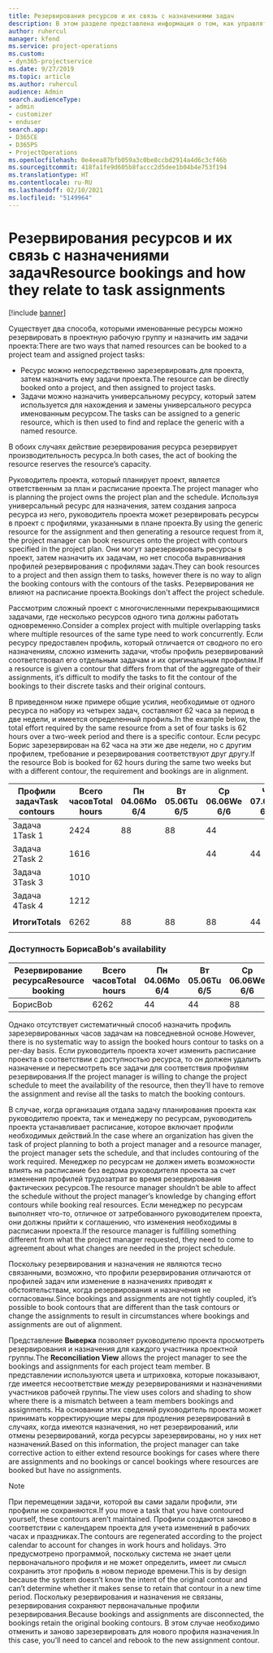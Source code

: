```yaml
---
title: Резервирования ресурсов и их связь с назначениями задач
description: В этом разделе представлена информация о том, как управлять именованными ресурсам, резервированиями ресурсов и назначениями задач, а также сведения о том, как они связаны друг с другом.
author: ruhercul
manager: kfend
ms.service: project-operations
ms.custom:
- dyn365-projectservice
ms.date: 9/27/2019
ms.topic: article
ms.author: ruhercul
audience: Admin
search.audienceType:
- admin
- customizer
- enduser
search.app:
- D365CE
- D365PS
- ProjectOperations
ms.openlocfilehash: 0e4eea87bfb059a3c0be8ccbd2914a4d6c3cf46b
ms.sourcegitcommit: 418fa1fe9d605b8faccc2d5dee1b04b4e753f194
ms.translationtype: HT
ms.contentlocale: ru-RU
ms.lasthandoff: 02/10/2021
ms.locfileid: "5149964"
---
```

# <a name="resource-bookings-and-how-they-relate-to-task-assignments"></a><span data-ttu-id="578c7-103">Резервирования ресурсов и их связь с назначениями задач</span><span class="sxs-lookup"><span data-stu-id="578c7-103">Resource bookings and how they relate to task assignments</span></span>

[!include [banner](../includes/psa-now-project-operations.md)]

<span data-ttu-id="578c7-104">Существует два способа, которыми именованные ресурсы можно резервировать в проектную рабочую группу и назначить им задачи проекта:</span><span class="sxs-lookup"><span data-stu-id="578c7-104">There are two ways that named resources can be booked to a project team and assigned project tasks:</span></span>

- <span data-ttu-id="578c7-105">Ресурс можно непосредственно зарезервировать для проекта, затем назначить ему задачи проекта.</span><span class="sxs-lookup"><span data-stu-id="578c7-105">The resource can be directly booked onto a project, and then assigned to project tasks.</span></span>
- <span data-ttu-id="578c7-106">Задачи можно назначить универсальному ресурсу, который затем используется для нахождения и замены универсального ресурса именованным ресурсом.</span><span class="sxs-lookup"><span data-stu-id="578c7-106">The tasks can be assigned to a generic resource, which is then used to find and replace the generic with a named resource.</span></span> 

<span data-ttu-id="578c7-107">В обоих случаях действие резервирования ресурса резервирует производительность ресурса.</span><span class="sxs-lookup"><span data-stu-id="578c7-107">In both cases, the act of booking the resource reserves the resource’s capacity.</span></span>

<span data-ttu-id="578c7-108">Руководитель проекта, который планирует проект, является ответственным за план и расписание проекта.</span><span class="sxs-lookup"><span data-stu-id="578c7-108">The project manager who is planning the project owns the project plan and the schedule.</span></span> <span data-ttu-id="578c7-109">Используя универсальный ресурс для назначения, затем создания запроса ресурса из него, руководитель проекта может резервировать ресурсы в проект с профилями, указанными в плане проекта.</span><span class="sxs-lookup"><span data-stu-id="578c7-109">By using the generic resource for the assignment and then generating a resource request from it, the project manager can book resources onto the project with contours specified in the project plan.</span></span> <span data-ttu-id="578c7-110">Они могут зарезервировать ресурсы в проект, затем назначить их задачам, но нет способа выравнивания профилей резервирования с профилями задач.</span><span class="sxs-lookup"><span data-stu-id="578c7-110">They can book resources to a project and then assign them to tasks, however there is no way to align the booking contours with the contours of the tasks.</span></span> <span data-ttu-id="578c7-111">Резервирования не влияют на расписание проекта.</span><span class="sxs-lookup"><span data-stu-id="578c7-111">Bookings don't affect the project schedule.</span></span>

<span data-ttu-id="578c7-112">Рассмотрим сложный проект с многочисленными перекрывающимися задачами, где несколько ресурсов одного типа должны работать одновременно.</span><span class="sxs-lookup"><span data-stu-id="578c7-112">Consider a complex project with multiple overlapping tasks where multiple resources of the same type need to work concurrently.</span></span> <span data-ttu-id="578c7-113">Если ресурсу предоставлен профиль, который отличается от сводного по его назначениям, сложно изменить задачи, чтобы профиль резервирований соответствовал его отдельным задачам и их оригинальным профилям.</span><span class="sxs-lookup"><span data-stu-id="578c7-113">If a resource is given a contour that differs from that of the aggregate of their assignments, it’s difficult to modify the tasks to fit the contour of the bookings to their discrete tasks and their original contours.</span></span>

<span data-ttu-id="578c7-114">В приведенном ниже примере общие усилия, необходимые от одного ресурса по набору из четырех задач, составляют 62 часа за период в две недели, и имеется определенный профиль.</span><span class="sxs-lookup"><span data-stu-id="578c7-114">In the example below, the total effort required by the same resource from a set of four tasks is 62 hours over a two-week period and there is a specific contour.</span></span> <span data-ttu-id="578c7-115">Если ресурс Борис зарезервирован на 62 часа на эти же две недели, но с другим профилем, требование и резервирования соответствуют друг другу.</span><span class="sxs-lookup"><span data-stu-id="578c7-115">If the resource Bob is booked for 62 hours during the same two weeks but with a different contour, the requirement and bookings are in alignment.</span></span>

| <span data-ttu-id="578c7-116">**Профили задач**</span><span class="sxs-lookup"><span data-stu-id="578c7-116">**Task contours**</span></span>    | <span data-ttu-id="578c7-117">**Всего часов**</span><span class="sxs-lookup"><span data-stu-id="578c7-117">**Total hours**</span></span> | <span data-ttu-id="578c7-118">Пн 04.06</span><span class="sxs-lookup"><span data-stu-id="578c7-118">Mo 6/4</span></span> | <span data-ttu-id="578c7-119">Вт 05.06</span><span class="sxs-lookup"><span data-stu-id="578c7-119">Tu 6/5</span></span> | <span data-ttu-id="578c7-120">Ср 06.06</span><span class="sxs-lookup"><span data-stu-id="578c7-120">We 6/6</span></span> | <span data-ttu-id="578c7-121">Чт 07.06</span><span class="sxs-lookup"><span data-stu-id="578c7-121">Th 6/7</span></span> | <span data-ttu-id="578c7-122">Пт 08.06</span><span class="sxs-lookup"><span data-stu-id="578c7-122">Fr 6/8</span></span> | <span data-ttu-id="578c7-123">Сб 09.06</span><span class="sxs-lookup"><span data-stu-id="578c7-123">Sa 6/9</span></span> | <span data-ttu-id="578c7-124">Вс 10.06</span><span class="sxs-lookup"><span data-stu-id="578c7-124">Su 6/10</span></span> | <span data-ttu-id="578c7-125">Пн 11.06</span><span class="sxs-lookup"><span data-stu-id="578c7-125">Mo 6/11</span></span> | <span data-ttu-id="578c7-126">Вт 12.06</span><span class="sxs-lookup"><span data-stu-id="578c7-126">Tu 6/12</span></span> | <span data-ttu-id="578c7-127">Ср 13.06</span><span class="sxs-lookup"><span data-stu-id="578c7-127">We 6/13</span></span> | <span data-ttu-id="578c7-128">Чт 14.06</span><span class="sxs-lookup"><span data-stu-id="578c7-128">Th 6/14</span></span> | <span data-ttu-id="578c7-129">Пт 15.06</span><span class="sxs-lookup"><span data-stu-id="578c7-129">Fr 6/15</span></span> |
|----------------------|-----------------|--------|--------|--------|--------|--------|--------|---------|---------|---------|---------|---------|---------|
| <span data-ttu-id="578c7-130">Задача 1</span><span class="sxs-lookup"><span data-stu-id="578c7-130">Task 1</span></span>               | <span data-ttu-id="578c7-131">24</span><span class="sxs-lookup"><span data-stu-id="578c7-131">24</span></span>              | <span data-ttu-id="578c7-132">8</span><span class="sxs-lookup"><span data-stu-id="578c7-132">8</span></span>      | <span data-ttu-id="578c7-133">8</span><span class="sxs-lookup"><span data-stu-id="578c7-133">8</span></span>      | <span data-ttu-id="578c7-134">4</span><span class="sxs-lookup"><span data-stu-id="578c7-134">4</span></span>      |        |        |        |         |         |         | <span data-ttu-id="578c7-135">4</span><span class="sxs-lookup"><span data-stu-id="578c7-135">4</span></span>       |         |         |
| <span data-ttu-id="578c7-136">Задача 2</span><span class="sxs-lookup"><span data-stu-id="578c7-136">Task 2</span></span>               | <span data-ttu-id="578c7-137">16</span><span class="sxs-lookup"><span data-stu-id="578c7-137">16</span></span>              |        |        | <span data-ttu-id="578c7-138">4</span><span class="sxs-lookup"><span data-stu-id="578c7-138">4</span></span>      | <span data-ttu-id="578c7-139">4</span><span class="sxs-lookup"><span data-stu-id="578c7-139">4</span></span>      |        |        |         | <span data-ttu-id="578c7-140">8</span><span class="sxs-lookup"><span data-stu-id="578c7-140">8</span></span>       |         |         |         |         |
| <span data-ttu-id="578c7-141">Задача 3</span><span class="sxs-lookup"><span data-stu-id="578c7-141">Task 3</span></span>               | <span data-ttu-id="578c7-142">10</span><span class="sxs-lookup"><span data-stu-id="578c7-142">10</span></span>              |        |        |        |        | <span data-ttu-id="578c7-143">4</span><span class="sxs-lookup"><span data-stu-id="578c7-143">4</span></span>      |        |         |         | <span data-ttu-id="578c7-144">4</span><span class="sxs-lookup"><span data-stu-id="578c7-144">4</span></span>       |         | <span data-ttu-id="578c7-145">2</span><span class="sxs-lookup"><span data-stu-id="578c7-145">2</span></span>       |         |
| <span data-ttu-id="578c7-146">Задача 4</span><span class="sxs-lookup"><span data-stu-id="578c7-146">Task 4</span></span>               | <span data-ttu-id="578c7-147">12</span><span class="sxs-lookup"><span data-stu-id="578c7-147">12</span></span>              |        |        |        |        |        |        |         |         |         | <span data-ttu-id="578c7-148">4</span><span class="sxs-lookup"><span data-stu-id="578c7-148">4</span></span>       |         | <span data-ttu-id="578c7-149">8</span><span class="sxs-lookup"><span data-stu-id="578c7-149">8</span></span>       |
|                      |                 |        |        |        |        |        |        |         |         |         |         |         |         |
| <span data-ttu-id="578c7-150">**Итоги**</span><span class="sxs-lookup"><span data-stu-id="578c7-150">**Totals**</span></span>           | <span data-ttu-id="578c7-151">62</span><span class="sxs-lookup"><span data-stu-id="578c7-151">62</span></span>              | <span data-ttu-id="578c7-152">8</span><span class="sxs-lookup"><span data-stu-id="578c7-152">8</span></span>      | <span data-ttu-id="578c7-153">8</span><span class="sxs-lookup"><span data-stu-id="578c7-153">8</span></span>      | <span data-ttu-id="578c7-154">8</span><span class="sxs-lookup"><span data-stu-id="578c7-154">8</span></span>      | <span data-ttu-id="578c7-155">4</span><span class="sxs-lookup"><span data-stu-id="578c7-155">4</span></span>      | <span data-ttu-id="578c7-156">4</span><span class="sxs-lookup"><span data-stu-id="578c7-156">4</span></span>      |        |         | <span data-ttu-id="578c7-157">8</span><span class="sxs-lookup"><span data-stu-id="578c7-157">8</span></span>       | <span data-ttu-id="578c7-158">4</span><span class="sxs-lookup"><span data-stu-id="578c7-158">4</span></span>       | <span data-ttu-id="578c7-159">8</span><span class="sxs-lookup"><span data-stu-id="578c7-159">8</span></span>       | <span data-ttu-id="578c7-160">2</span><span class="sxs-lookup"><span data-stu-id="578c7-160">2</span></span>       | <span data-ttu-id="578c7-161">8</span><span class="sxs-lookup"><span data-stu-id="578c7-161">8</span></span>       |
|                      |                 |        |        |        |        |        |        |         |         |         |         |

### <a name="bobs-availability"></a><span data-ttu-id="578c7-162">Доступность Бориса</span><span class="sxs-lookup"><span data-stu-id="578c7-162">Bob's availability</span></span>
| <span data-ttu-id="578c7-163">**Резервирование ресурса**</span><span class="sxs-lookup"><span data-stu-id="578c7-163">**Resource   booking**</span></span> | <span data-ttu-id="578c7-164">**Всего часов**</span><span class="sxs-lookup"><span data-stu-id="578c7-164">**Total hours**</span></span> | <span data-ttu-id="578c7-165">Пн 04.06</span><span class="sxs-lookup"><span data-stu-id="578c7-165">Mo 6/4</span></span> | <span data-ttu-id="578c7-166">Вт 05.06</span><span class="sxs-lookup"><span data-stu-id="578c7-166">Tu 6/5</span></span> | <span data-ttu-id="578c7-167">Ср 06.06</span><span class="sxs-lookup"><span data-stu-id="578c7-167">We 6/6</span></span> | <span data-ttu-id="578c7-168">Чт 07.06</span><span class="sxs-lookup"><span data-stu-id="578c7-168">Th 6/7</span></span> | <span data-ttu-id="578c7-169">Пт 08.06</span><span class="sxs-lookup"><span data-stu-id="578c7-169">Fr 6/8</span></span> | <span data-ttu-id="578c7-170">Сб 09.06</span><span class="sxs-lookup"><span data-stu-id="578c7-170">Sa 6/9</span></span> | <span data-ttu-id="578c7-171">Вс 10.06</span><span class="sxs-lookup"><span data-stu-id="578c7-171">Su 6/10</span></span> | <span data-ttu-id="578c7-172">Пн 11.06</span><span class="sxs-lookup"><span data-stu-id="578c7-172">Mo 6/11</span></span> | <span data-ttu-id="578c7-173">Вт 12.06</span><span class="sxs-lookup"><span data-stu-id="578c7-173">Tu 6/12</span></span> | <span data-ttu-id="578c7-174">Ср 13.06</span><span class="sxs-lookup"><span data-stu-id="578c7-174">We 6/13</span></span> | <span data-ttu-id="578c7-175">Чт 14.06</span><span class="sxs-lookup"><span data-stu-id="578c7-175">Th 6/14</span></span> | <span data-ttu-id="578c7-176">Пт 15.06</span><span class="sxs-lookup"><span data-stu-id="578c7-176">Fr 6/15</span></span> |
|------------------------|-----------------|--------|--------|--------|--------|--------|--------|---------|---------|---------|---------|---------|---------|
| <span data-ttu-id="578c7-177">Борис</span><span class="sxs-lookup"><span data-stu-id="578c7-177">Bob</span></span>                    | <span data-ttu-id="578c7-178">62</span><span class="sxs-lookup"><span data-stu-id="578c7-178">62</span></span>              | <span data-ttu-id="578c7-179">4</span><span class="sxs-lookup"><span data-stu-id="578c7-179">4</span></span>      | <span data-ttu-id="578c7-180">4</span><span class="sxs-lookup"><span data-stu-id="578c7-180">4</span></span>      | <span data-ttu-id="578c7-181">8</span><span class="sxs-lookup"><span data-stu-id="578c7-181">8</span></span>      | <span data-ttu-id="578c7-182">8</span><span class="sxs-lookup"><span data-stu-id="578c7-182">8</span></span>      | <span data-ttu-id="578c7-183">8</span><span class="sxs-lookup"><span data-stu-id="578c7-183">8</span></span>      |        |         | <span data-ttu-id="578c7-184">4</span><span class="sxs-lookup"><span data-stu-id="578c7-184">4</span></span>       | <span data-ttu-id="578c7-185">4</span><span class="sxs-lookup"><span data-stu-id="578c7-185">4</span></span>       | <span data-ttu-id="578c7-186">8</span><span class="sxs-lookup"><span data-stu-id="578c7-186">8</span></span>       | <span data-ttu-id="578c7-187">8</span><span class="sxs-lookup"><span data-stu-id="578c7-187">8</span></span>       | <span data-ttu-id="578c7-188">6</span><span class="sxs-lookup"><span data-stu-id="578c7-188">6</span></span>       |

<span data-ttu-id="578c7-189">Однако отсутствует систематичный способ назначить профиль зарезервированных часов задачам на повседневной основе.</span><span class="sxs-lookup"><span data-stu-id="578c7-189">However, there is no systematic way to assign the booked hours contour to tasks on a per-day basis.</span></span> <span data-ttu-id="578c7-190">Если руководитель проекта хочет изменить расписание проекта в соответствии с доступностью ресурса, то он должен удалить назначение и пересмотреть все задачи для соответствия профилям резервирования.</span><span class="sxs-lookup"><span data-stu-id="578c7-190">If the project manager is willing to change the project schedule to meet the availability of the resource, then they’ll have to remove the assignment and revise all the tasks to match the booking contours.</span></span>

<span data-ttu-id="578c7-191">В случае, когда организация отдала задачу планирования проекта как руководителю проекта, так и менеджеру по ресурсам, руководитель проекта устанавливает расписание, которое включает профили необходимых действий.</span><span class="sxs-lookup"><span data-stu-id="578c7-191">In the case where an organization has given the task of project planning to both a project manager and a resource manager, the project manager sets the schedule, and that includes contouring of the work required.</span></span> <span data-ttu-id="578c7-192">Менеджер по ресурсам не должен иметь возможности влиять на расписание без ведома руководителя проекта за счет изменения профилей трудозатрат во время резервирования фактических ресурсов.</span><span class="sxs-lookup"><span data-stu-id="578c7-192">The resource manager shouldn’t be able to affect the schedule without the project manager’s knowledge by changing effort contours while booking real resources.</span></span> <span data-ttu-id="578c7-193">Если менеджер по ресурсам выполняет что-то, отличное от затребованного руководителем проекта, они должны прийти к соглашению, что изменения необходимы в расписании проекта.</span><span class="sxs-lookup"><span data-stu-id="578c7-193">If the resource manager is fulfilling something different from what the project manager requested, they need to come to agreement about what changes are needed in the project schedule.</span></span>

<span data-ttu-id="578c7-194">Поскольку резервирования и назначения не являются тесно связанными, возможно, что профили резервирования отличаются от профилей задач или изменение в назначениях приводят к обстоятельствам, когда резервирования и назначения не согласованы.</span><span class="sxs-lookup"><span data-stu-id="578c7-194">Since bookings and assignments are not tightly coupled, it’s possible to book contours that are different than the task contours or change the assignments to result in circumstances where bookings and assignments are out of alignment.</span></span>

<span data-ttu-id="578c7-195">Представление **Выверка** позволяет руководителю проекта просмотреть резервирования и назначения для каждого участника проектной группы.</span><span class="sxs-lookup"><span data-stu-id="578c7-195">The **Reconciliation View** allows the project manager to see the bookings and assignments for each project team member.</span></span> <span data-ttu-id="578c7-196">В представлении используются цвета и штриховка, которые показывают, где имеется несоответствие между резервированиями и назначениями участников рабочей группы.</span><span class="sxs-lookup"><span data-stu-id="578c7-196">The view uses colors and shading to show where there is a mismatch between a team members bookings and assignments.</span></span> <span data-ttu-id="578c7-197">На основании этих сведений руководитель проекта может принимать корректирующие меры для продления резервирований в случаях, когда имеются назначения, но нет резервирований, или отмены резервирований, когда ресурсы зарезервированы, но у них нет назначений.</span><span class="sxs-lookup"><span data-stu-id="578c7-197">Based on this information, the project manager can take corrective action to either extend resource bookings for cases where there are assignments and no bookings or cancel bookings where resources are booked but have no assignments.</span></span>

> [!NOTE]
> <span data-ttu-id="578c7-198">При перемещении задачи, которой вы сами задали профили, эти профили не сохраняются.</span><span class="sxs-lookup"><span data-stu-id="578c7-198">If you move a task that you have contoured yourself, these contours aren’t maintained.</span></span> <span data-ttu-id="578c7-199">Профили создаются заново в соответствии с календарем проекта для учета изменений в рабочих часах и праздниках.</span><span class="sxs-lookup"><span data-stu-id="578c7-199">The contours are regenerated according to the project calendar to account for changes in work hours and holidays.</span></span> <span data-ttu-id="578c7-200">Это предусмотрено программой, поскольку система не знает цели первоначального профиля и не может определить, имеет ли смысл сохранить этот профиль в новом периоде времени.</span><span class="sxs-lookup"><span data-stu-id="578c7-200">This is by design because the system doesn’t know the intent of the original contour and can’t determine whether it makes sense to retain that contour in a new time period.</span></span> <span data-ttu-id="578c7-201">Поскольку резервирования и назначения не связаны, резервирования сохраняют первоначальные профили резервирования.</span><span class="sxs-lookup"><span data-stu-id="578c7-201">Because bookings and assignments are disconnected, the bookings retain the original booking contours.</span></span> <span data-ttu-id="578c7-202">В этом случае необходимо отменить и заново зарезервировать для нового профиля назначения.</span><span class="sxs-lookup"><span data-stu-id="578c7-202">In this case, you’ll need to cancel and rebook to the new assignment contour.</span></span>

